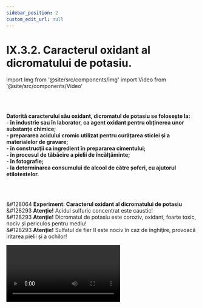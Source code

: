 ```yaml
---
sidebar_position: 2
custom_edit_url: null
---
```


# IX.3.2. Caracterul oxidant al dicromatului de potasiu.





import Img from '@site/src/components/Img'
import Video from '@site/src/components/Video'





<br></br>

<div class="alert alert--primary" role="alert">

**Datorită caracterului său oxidant, dicromatul de potasiu se folosește la:**   
**- în industrie sau în laborator, ca agent oxidant pentru obținerea unor substanțe chimice;**   
**- prepararea acidului cromic utilizat pentru curățarea sticlei și a materialelor de gravare;**   
**- în construcții ca ingredient în prepararea cimentului;**   
**- în procesul de tăbăcire a pielii de încălțăminte;**   
**- în fotografie;**   
**- la determinarea consumului de alcool de către șoferi, cu ajutorul etilotestelor.**




</div>


<br></br>

<div class="alert alert--success" role="alert">

&#128064 **Experiment: Caracterul oxidant al dicromatului de potasiu**   
&#128293 **Atenție!** Acidul sulfuric concentrat este caustic!   
&#128293 **Atenție!** Dicromatul de potasiu este coroziv, oxidant, foarte toxic, nociv și periculos pentru mediu!   
&#128293 **Atenție!** Sulfatul de fier II este nociv în caz de înghiţire, provoacă iritarea pielii și a ochilor!


<Video src="https://www.youtube.com/embed/mpwghbOKSBI" lazy={false} />


**Materiale necesare:**   
Pahar Berzelius, pahar Erlenmeyer, dicromat de potasiu, acid sulfuric concentrat, sulfat de fier II, pipetă.


**Descrierea experimentului:**   
- Prepară soluții de dicromat de potasiu și de sulfat de fier II.   
- Pune într-un pahar 10 mL de sol. de FeSO<sub>4</sub>.   
- Adaugă în pahar câteva picături acid sulfuric conc. și apoi soluție de dicromat de potasiu, picătură cu picătură, până când soluția din pahar va avea culoarea verde.



Se identifică atomii care își schimbă N.O. și se scriu procesele parțiale de oxidare și de reducere care au loc :

Cr<sup>+6</sup> din K<sub>2</sub>Cr<sub>2</sub>O<sub>7</sub> se reduce la Cr<sup>+3</sup> din sulfatul de crom III, prin acceptarea de 3ē, fiind agent oxidant (AO).

Fe<sup>+2</sup> din FeSO<sub>4</sub> se oxidează la Fe<sup>+3</sup> din Fe<sub>2</sub>(SO<sub>4</sub>)<sub>3</sub>, prin cedarea de 1ē, fiind agent reducător (AR).



<Img className="img-responsive4" src="chimie/clasa9/capitolul9/IX-3-2-caracterul-oxidant-al-dicromatului-de-potasiu-poza1-experiment-semireactii.png" width="1000" height="254" lazy={false} />

<br></br>
<br></br>




<Img className="img-responsive4" src="chimie/clasa9/capitolul9/IX-3-2-caracterul-oxidant-al-dicromatului-de-potasiu-poza2-experiment-ecuatia-globala.png" width="1000" height="104" lazy={false} />






</div>
